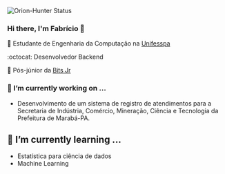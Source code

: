 ![Orion-Hunter Status](https://github-readme-stats.vercel.app/api?username=Orion-Hunter&show_icons=true)

### Hi there, I'm Fabrício 👋

:blue_book: Estudante de Engenharia da Computação na [Unifesspa](https://unifesspa.edu.br/)

:octocat: Desenvolvedor Backend

:office: Pós-júnior da [Bits Jr](https://www.bitsjr.com.br/)


### 🔭 I’m currently working on ...

 - Desenvolvimento de um sistema de registro de atendimentos para a Secretaria de Indústria, Comércio, Mineração, Ciência e Tecnologia da Prefeitura de Marabá-PA. 


## 🌱 I’m currently learning ...

  - Estatística para ciência de dados
  - Machine Learning
 
 <!--

<> ## - 💬 Ask me about ...
  

<> Here are some ideas to get you started:

<> - 🔭 I’m currently working on ...
<> - 🌱 I’m currently learning ...
<> - 👯 I’m looking to collaborate on ...
<> - 🤔 I’m looking for help with ...
<> - 💬 Ask me about ...
<> - 📫 How to reach me: ...
<> - 😄 Pronouns: ...
<> - ⚡ Fun fact: ...
<> 
-->
